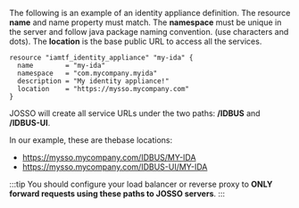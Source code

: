 The following is an example of an identity appliance definition.  The resource **name** and name property must match.  The **namespace** must be unique in the server and follow java package naming convention.  (use characters and dots). The **location** is the base public URL to access all the services.

```
resource "iamtf_identity_appliance" "my-ida" {
  name        = "my-ida"
  namespace   = "com.mycompany.myida"
  description = "My identity appliance!"
  location    = "https://mysso.mycompany.com"
}

```

JOSSO will create all service URLs under the two paths: **/IDBUS** and **/IDBUS-UI**.

In our example, these are thebase locations:

* https://mysso.mycompany.com/IDBUS/MY-IDA
* https://mysso.mycompany.com/IDBUS-UI/MY-IDA

:::tip
You should configure your load balancer or reverse proxy to **ONLY forward requests using these paths to JOSSO servers**.
:::
